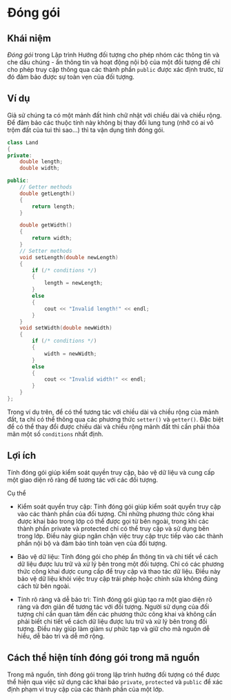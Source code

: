 # Đóng gói

## Khái niệm

*Đóng gói* trong Lập trình Hướng đối tượng  cho phép nhóm các thông tin và che dấu chúng - ẩn thông tin và hoạt động nội bộ của một đối tượng để chỉ cho phép truy cập thông qua các thành phần `public` được xác định trước, từ đó đảm bảo được sự toàn vẹn của đối tượng.

## Ví dụ

Giả sử chúng ta có một mảnh đất hình chữ nhật với chiều dài và chiều rộng. Để đảm bảo các thuộc tính này không bị thay đổi lung tung (nhỡ có ai vô trộm đất của tui thì sao...) thì ta vận dụng tính đóng gói.

```cpp
class Land
{
private:
    double length;
    double width;

public:
    // Getter methods
    double getLength()
    {
        return length;
    }

    double getWidth()
    {
        return width;
    }
    // Setter methods
    void setLength(double newLength)
    {
        if (/* conditions */)
        {
            length = newLength;
        }
        else
        {
            cout << "Invalid length!" << endl;
        }
    }
    void setWidth(double newWidth)
    {
        if (/* conditions */)
        {
            width = newWidth;
        }
        else
        {
            cout << "Invalid width!" << endl;
        }
    }
};
```

Trong ví dụ trên, để có thể tương tác với chiều dài và chiều rộng của mảnh đất, ta chỉ có thể thông qua các phương thức `setter()` và `getter()`. Đặc biệt để có thể thay đổi được chiều dài và chiều rộng mảnh đất thì cần phải thỏa mãn một số `conditions` nhất định.

## Lợi ích

Tính đóng gói giúp kiểm soát quyền truy cập, bảo vệ dữ liệu và cung cấp một giao diện rõ ràng để tương tác với các đối tượng.

Cụ thể

- Kiểm soát quyền truy cập: Tính đóng gói giúp kiểm soát quyền truy cập vào các thành phần của đối tượng. Chỉ những phương thức công khai được khai báo trong lớp có thể được gọi từ bên ngoài, trong khi các thành phần private và protected chỉ có thể truy cập và sử dụng bên trong lớp. Điều này giúp ngăn chặn việc truy cập trực tiếp vào các thành phần nội bộ và đảm bảo tính toàn vẹn của đối tượng.

- Bảo vệ dữ liệu: Tính đóng gói cho phép ẩn thông tin và chi tiết về cách dữ liệu được lưu trữ và xử lý bên trong một đối tượng. Chỉ có các phương thức công khai được cung cấp để truy cập và thao tác dữ liệu. Điều này bảo vệ dữ liệu khỏi việc truy cập trái phép hoặc chỉnh sửa không đúng cách từ bên ngoài.

- Tính rõ ràng và dễ bảo trì: Tính đóng gói giúp tạo ra một giao diện rõ ràng và đơn giản để tương tác với đối tượng. Người sử dụng của đối tượng chỉ cần quan tâm đến các phương thức công khai và không cần phải biết chi tiết về cách dữ liệu được lưu trữ và xử lý bên trong đối tượng. Điều này giúp làm giảm sự phức tạp và giữ cho mã nguồn dễ hiểu, dễ bảo trì và dễ mở rộng.

## Cách thể hiện tính đóng gói trong mã nguồn

Trong mã nguồn, tính đóng gói trong lập trình hướng đối tượng có thể được thể hiện qua việc sử dụng các khai báo `private`, `protected` và `public` để xác định phạm vi truy cập của các thành phần của một lớp.
